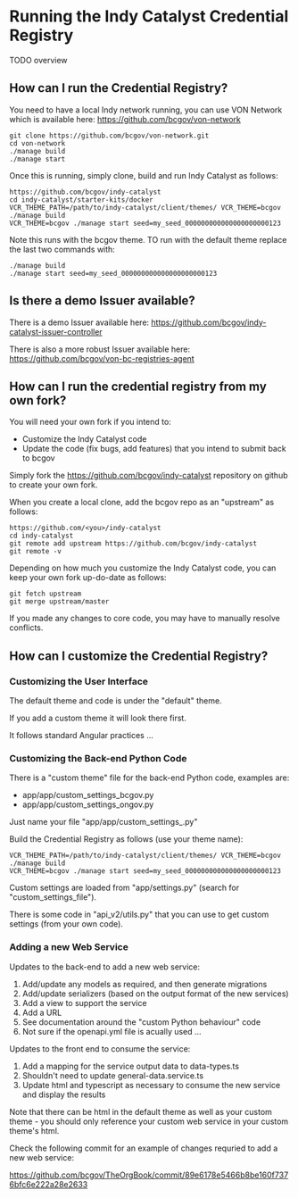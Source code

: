 
# Running the Indy Catalyst Credential Registry

TODO overview


## How can I run the Credential Registry?

You need to have a local Indy network running, you can use VON Network which is available here:  https://github.com/bcgov/von-network

```
git clone https://github.com/bcgov/von-network.git
cd von-network
./manage build
./manage start
```

Once this is running, simply clone, build and run Indy Catalyst as follows:

```
https://github.com/bcgov/indy-catalyst
cd indy-catalyst/starter-kits/docker
VCR_THEME_PATH=/path/to/indy-catalyst/client/themes/ VCR_THEME=bcgov ./manage build
VCR_THEME=bcgov ./manage start seed=my_seed_000000000000000000000123
```

Note this runs with the bcgov theme.  TO run with the default theme replace the last two commands with:

```
./manage build
./manage start seed=my_seed_000000000000000000000123
```


## Is there a demo Issuer available?

There is a demo Issuer available here:  https://github.com/bcgov/indy-catalyst-issuer-controller

There is also a more robust Issuer available here:  https://github.com/bcgov/von-bc-registries-agent


## How can I run the credential registry from my own fork?

You will need your own fork if you intend to:

- Customize the Indy Catalyst code
- Update the code (fix bugs, add features) that you intend to submit back to bcgov

Simply fork the https://github.com/bcgov/indy-catalyst repository on github to create your own fork.

When you create a local clone, add the bcgov repo as an "upstream" as follows:

```
https://github.com/<you>/indy-catalyst
cd indy-catalyst
git remote add upstream https://github.com/bcgov/indy-catalyst
git remote -v
```

Depending on how much you customize the Indy Catalyst code, you can keep your own fork up-do-date as follows:

```
git fetch upstream
git merge upstream/master
```

If you made any changes to core code, you may have to manually resolve conflicts.


## How can I customize the Credential Registry?

### Customizing the User Interface

The default theme and code is under the "default" theme.

If you add a custom theme it will look there first.

It follows standard Angular practices ...


### Customizing the Back-end Python Code

There is a "custom theme" file for the back-end Python code, examples are:

- app/app/custom_settings_bcgov.py
- app/app/custom_settings_ongov.py

Just name your file "app/app/custom_settings_<theme>.py"

Build the Credential Registry as follows (use your theme name):

```
VCR_THEME_PATH=/path/to/indy-catalyst/client/themes/ VCR_THEME=bcgov ./manage build
VCR_THEME=bcgov ./manage start seed=my_seed_000000000000000000000123
```

Custom settings are loaded from "app/settings.py" (search for "custom_settings_file").

There is some code in "api_v2/utils.py" that you can use to get custom settings (from your own code).


### Adding a new Web Service

Updates to the back-end to add a new web service:

1. Add/update any models as required, and then generate migrations
2. Add/update serializers (based on the output format of the new services)
3. Add a view to support the service
4. Add a URL
5. See documentation around the "custom Python behaviour" code
6. Not sure if the openapi.yml file is acually used ...

Updates to the front end to consume the service:

1. Add a mapping for the service output data to data-types.ts
2. Shouldn't need to update general-data.service.ts
3. Update html and typescript as necessary to consume the new service and display the results

Note that there can be html in the default theme as well as your custom theme - you should only reference your custom web service in your custom theme's html.

Check the following commit for an example of changes requried to add a new web service:

https://github.com/bcgov/TheOrgBook/commit/89e6178e5466b8be160f7376bfc6e222a28e2633

